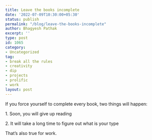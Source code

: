 ```yaml
---
title: Leave the books incomplete
date: '2022-07-09T10:30:00+05:30'
status: publish
permalink: "/blog/leave-the-books-incomplete"
author: Bhagyesh Pathak
excerpt: ''
type: post
id: 1065
category:
- Uncategorized
tag:
- break all the rules
- creativity
- dip
- projects
- prolific
- work
layout: post
---
```


If you force yourself to complete every book, two things will happen:

1\. Soon, you will give up reading

2\. It will take a long time to figure out what is your type

That’s also true for work.